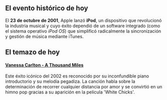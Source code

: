 ## El evento histórico de hoy
El **23 de octubre de 2001**, Apple lanzó **iPod**, un dispositivo que revolucionó la industria musical y cuyo éxito dependió de un software integrado (como el sistema operativo *iPod OS*) que simplificó radicalmente la sincronización y gestión de música mediante iTunes.

## El temazo de hoy
#### [Vanessa Carlton - A Thousand Miles](https://www.youtube.com/watch?v=Cwkej79U3ek)
Este éxito icónico del 2002 es reconocido por su inconfundible piano introductorio y su melodía pegadiza. La canción habla sobre la determinación de recorrer cualquier distancia por amor y se convirtió en un himno pop gracias a su aparición en la película 'White Chicks'.

